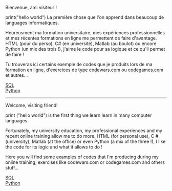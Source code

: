 Bienvenue, ami visiteur !

print("hello world")
La première chose que l'on apprend dans beaucoup de languages informatiques.

Heureusment ma formation universitaire, mes expériences professionnelles et mes récentes formations en ligne me permettent de faire d'avantage.
HTML (pour du perso), C# (en université), Matlab (au boulot) ou encore Python (un mix des trois !), j'aime le code pour sa logique et ce qu'il permet de faire !

Tu trouveras ici certains exemple de codes que je produits lors de ma formation en ligne, d'exercices de type codewars.com ou codegames.com et autres...

<a href = "https://github.com/Condefruit/Code/tree/main/SQL">SQL</a>  
<a href = "https://github.com/Condefruit/Code/tree/main/Python"> Python</a>
  
-----------------------------------------------------------------------------

Welcome, visiting friend!

print ("hello world") is the first thing we learn learn in many computer languages.

Fortunately, my university education, my professional experiences and my recent online training allow me to do more.
HTML (for personal use), C # (university), Matlab (at the office) or even Python (a mix of the three !), I like the code for its logic and what it allows to do !

Here you will find some examples of codes that I'm producing during my online training, exercises like codewars.com or codegames.com and others stuff...

<a href = "https://github.com/Condefruit/Code/tree/main/SQL">SQL</a>  
<a href = "https://github.com/Condefruit/Code/tree/main/Python"> Python</a>
